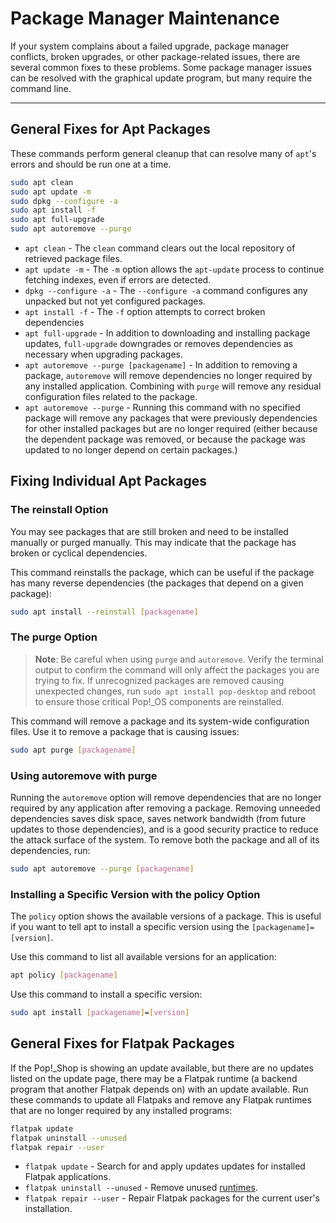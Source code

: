 # Package Manager Maintenance

If your system complains about a failed upgrade, package manager conflicts, broken upgrades, or other package-related issues, there are several common fixes to these problems. Some package manager issues can be resolved with the graphical update program, but many require the command line.

___

## General Fixes for Apt Packages

These commands perform general cleanup that can resolve many of `apt`'s errors and should be run one at a time.

```bash
sudo apt clean
sudo apt update -m
sudo dpkg --configure -a
sudo apt install -f
sudo apt full-upgrade
sudo apt autoremove --purge
```

- `apt clean` - The `clean` command clears out the local repository of retrieved package files.
- `apt update -m` - The `-m` option allows the `apt-update` process to continue fetching indexes, even if errors are detected.
- `dpkg --configure -a` - The `--configure -a` command configures any unpacked but not yet configured packages.
- `apt install -f` - The `-f` option attempts to correct broken dependencies
- `apt full-upgrade` - In addition to downloading and installing package updates, `full-upgrade` downgrades or removes dependencies as necessary when upgrading packages.
- `apt autoremove --purge [packagename]` - In addition to removing a package, `autoremove` will remove dependencies no longer required by any installed application. Combining with `purge` will remove any residual configuration files related to the package.
- `apt autoremove --purge` - Running this command with no specified package will remove any packages that were previously dependencies for other installed packages but are no longer required (either because the dependent package was removed, or because the package was updated to no longer depend on certain packages.)

## Fixing Individual Apt Packages

### The reinstall Option

You may see packages that are still broken and need to be installed manually or purged manually. This may indicate that the package has broken or cyclical dependencies.

This command reinstalls the package, which can be useful if the package has many reverse dependencies (the packages that depend on a given package):

```bash
sudo apt install --reinstall [packagename]
```

### The purge Option

>**Note**: Be careful when using `purge` and `autoremove`. Verify the terminal output to confirm the command will only affect the packages you are trying to fix. If unrecognized packages are removed causing unexpected changes, run `sudo apt install pop-desktop` and reboot to ensure those critical Pop!\_OS components are reinstalled.

This command will remove a package and its system-wide configuration files. Use it to remove a package that is causing issues:

```bash
sudo apt purge [packagename]
```

### Using autoremove with purge

Running the `autoremove` option will remove dependencies that are no longer required by any application after removing a package. Removing unneeded dependencies saves disk space, saves network bandwidth (from future updates to those dependencies), and is a good security practice to reduce the attack surface of the system. To remove both the package and all of its dependencies, run:

```bash
sudo apt autoremove --purge [packagename]
```

### Installing a Specific Version with the policy Option

The `policy` option shows the available versions of a package. This is useful if you want to tell apt to install a specific version using the `[packagename]=[version]`.

Use this command to list all available versions for an application:

```bash
apt policy [packagename]
```

Use this command to install a specific version:

```bash
sudo apt install [packagename]=[version]
```

## General Fixes for Flatpak Packages

If the Pop!_Shop is showing an update available, but there are no updates listed on the update page, there may be a Flatpak runtime (a backend program that another Flatpak depends on) with an update available. Run these commands to update all Flatpaks and remove any Flatpak runtimes that are no longer required by any installed programs:

```bash
flatpak update
flatpak uninstall --unused
flatpak repair --user
```

- `flatpak update` - Search for and apply updates updates for installed Flatpak applications.
- `flatpak uninstall --unused` - Remove unused [runtimes](https://docs.flatpak.org/en/latest/basic-concepts.html#runtimes).
- `flatpak repair --user` - Repair Flatpak packages for the current user's installation.
